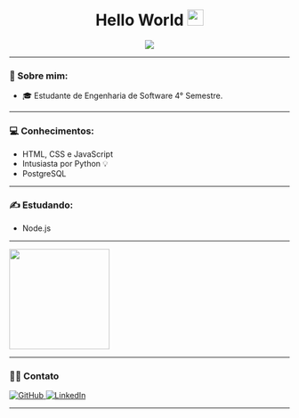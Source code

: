 <h1 align='center'> Hello World <img src="https://github.com/TheDudeThatCode/TheDudeThatCode/blob/master/Assets/Hi.gif" width="29px"> </h1>
<p align="center"> 
 
<img src='https://media-exp1.licdn.com/dms/image/C4D16AQED6UFmK_Ao6A/profile-displaybackgroundimage-shrink_350_1400/0/1603666821175?e=1639612800&v=beta&t=gkAz6raNXNfuYsgevKnJKZihNChO6sGpq68zRF5FZ2g'>
  
---

### 🤵 Sobre mim:

- 🎓 Estudante de Engenharia de Software 4° Semestre.

---
  
### :computer: Conhecimentos:
- HTML, CSS e JavaScript
- Intusiasta por Python 💡
- PostgreSQL

---
  
### :writing_hand: Estudando:
- Node.js
  
---

<p>
<a href="https://github.com/zThanael">
  <img height="180em" src="https://github-readme-stats.vercel.app/api?username=zThanael&show_icons=true&theme=radical" />
</a>
</p>

---

### 🤝🏻 Contato 
<div align="left">
   <a href="https://github.com/zThanael">
    <img 
      alt="GitHub" 
      title="zThanael"
      src="https://img.shields.io/badge/github%20-%23121011.svg?&style=for-the-badge&logo=github&logoColor=white"
    />
   </a>
   <a href="www.linkedin.com/in/thanaelbutewicz">
    <img 
      alt="LinkedIn" 
      title="Thanael Butewicz"
      src="https://img.shields.io/badge/linkedin%20-%230077B5.svg?&style=for-the-badge&logo=linkedin&logoColor=white"
    />
   </a>
</div>

---
